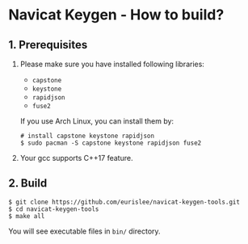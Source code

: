 # Navicat Keygen - How to build?

## 1. Prerequisites

1. Please make sure you have installed following libraries:

   * `capstone`
   * `keystone`
   * `rapidjson`
   * `fuse2`

   If you use Arch Linux, you can install them by:

   ```console
   # install capstone keystone rapidjson
   $ sudo pacman -S capstone keystone rapidjson fuse2
   ```

2. Your gcc supports C++17 feature.

## 2. Build

```console
$ git clone https://github.com/eurislee/navicat-keygen-tools.git
$ cd navicat-keygen-tools
$ make all
```

You will see executable files in `bin/` directory. 
